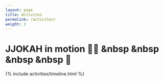 ```yaml
---
layout: page
title: Activites
permalink: /activites/
weight: 3
---
```


# **JJOKAH** in motion 🏃‍♂️ &nbsp &nbsp &nbsp &nbsp 💨

<div class="row">
{% include activities/timeline.html %}
</div>